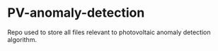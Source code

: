 # PV-anomaly-detection
Repo used to store all files relevant to photovoltaic anomaly detection algorithm.
